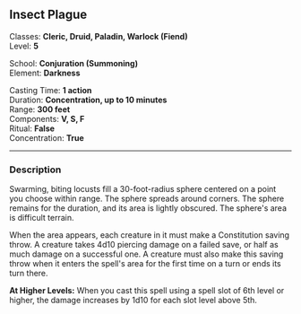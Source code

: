 ## Insect Plague

Classes: **Cleric, Druid, Paladin, Warlock (Fiend)**  
Level: **5**  

School: **Conjuration (Summoning)**  
Element: **Darkness**  

Casting Time: **1 action**  
Duration: **Concentration, up to 10 minutes**  
Range: **300 feet**  
Components: **V, S, F**  
Ritual: **False**  
Concentration: **True**  

------

### Description

Swarming, biting locusts fill a 30-foot-radius sphere centered on a point you choose within range. The sphere spreads around corners. The sphere remains for the duration, and its area is lightly obscured. The sphere's area is difficult terrain.

When the area appears, each creature in it must make a Constitution saving throw. A creature takes 4d10 piercing damage on a failed save, or half as much damage on a successful one. A creature must also make this saving throw when it enters the spell's area for the first time on a turn or ends its turn there.

**At Higher Levels:** When you cast this spell using a spell slot of 6th level or higher, the damage increases by 1d10 for each slot level above 5th.
